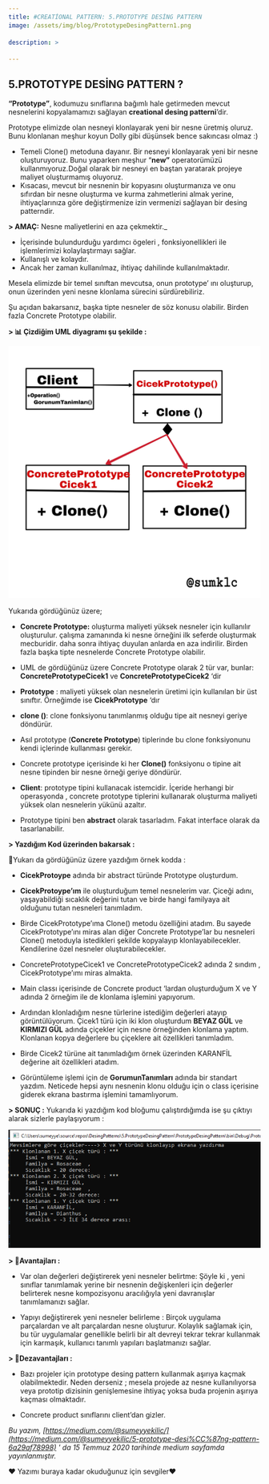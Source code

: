 ```yaml
---
title: #CREATİONAL PATTERN: 5.PROTOTYPE DESİNG PATTERN
image: /assets/img/blog/PrototypeDesingPattern1.png

description: >

---
```

## 5.PROTOTYPE DESİNG PATTERN ?

**“Prototype”**, kodumuzu sınıflarına bağımlı hale getirmeden mevcut nesnelerini kopyalamamızı sağlayan **creational desing patterni**’dir.

Prototype elimizde olan nesneyi klonlayarak yeni bir nesne üretmiş oluruz. Bunu klonlanan meşhur koyun Dolly gibi düşünsek bence sakıncası olmaz :)

-   Temeli Clone() metoduna dayanır. Bir nesneyi klonlayarak yeni bir nesne oluşturuyoruz. Bunu yaparken meşhur “**new”** operatorümüzü kullanmıyoruz.Doğal olarak bir nesneyi en baştan yaratarak projeye maliyet oluşturmamış oluyoruz.
-   Kısacası, mevcut bir nesnenin bir kopyasını oluşturmanıza ve onu sıfırdan bir nesne oluşturma ve kurma zahmetlerini almak yerine, ihtiyaçlarınıza göre değiştirmenize izin vermenizi sağlayan bir desing patterndir.

**> AMAÇ:** Nesne maliyetlerini en aza çekmektir._

-   İçerisinde bulundurduğu yardımcı ögeleri , fonksiyonellikleri ile işlemlerimizi kolaylaştırmayı sağlar.
-   Kullanışlı ve kolaydır.
-   Ancak her zaman kullanılmaz, ihtiyaç dahilinde kullanılmaktadır.

Mesela elimizde bir temel sınıftan mevcutsa, onun prototype’ ını oluşturup, onun üzerinden yeni nesne klonlama sürecini sürdürebiliriz.

Şu açıdan bakarsanız, başka tipte nesneler de söz konusu olabilir. Birden fazla Concrete Prototype olabilir.

**> 📊 Çizdiğim UML diyagramı şu şekilde :**

![prototypeDesingPattern](/assets/img/blog/PrototypeDesingPattern2.png)

Yukarıda gördüğünüz üzere;

-   **Concrete Prototype:** oluşturma maliyeti yüksek nesneler için kullanılır oluşturulur. çalışma zamanında ki nesne örneğini ilk seferde oluşturmak mecburidir. daha sonra ihtiyaç duyulan anlarda en aza indirilir. Birden fazla başka tipte nesnelerde Concrete Prototype olabilir.

-   UML de gördüğünüz üzere Concrete Prototype olarak 2 tür var, bunlar: **ConcretePrototypeCicek1** ve **ConcretePrototypeCicek2** ‘dir

-   **Prototype** : maliyeti yüksek olan nesnelerin üretimi için kullanılan bir üst sınıftır. Örneğimde ise **CicekPrototype** ‘dır

-   **clone ()**: clone fonksiyonu tanımlanmış olduğu tipe ait nesneyi geriye döndürür.

-   Asıl prototype (**Concrete Prototype**) tiplerinde bu clone fonksiyonunu kendi içlerinde kullanması gerekir.

-   Concrete prototype içerisinde ki her **Clone()** fonksiyonu o tipine ait nesne tipinden bir nesne örneği geriye döndürür.

-   **Client**: prototype tipini kullanacak istemcidir. İçeride herhangi bir operasyonda , concrete prototype tiplerini kullanarak oluşturma maliyeti yüksek olan nesnelerin yükünü azaltır.

-   Prototype tipini ben **abstract** olarak tasarladım. Fakat interface olarak da tasarlanabilir.

**> Yazdığım Kod üzerinden bakarsak :**

<script src="https://gist.github.com/sumeyyekilic/c3df9efce4122e2362ccc8364e351272.js"></script>

📌Yukarı da gördüğünüz üzere yazdığım örnek kodda :

-   **CicekProtoype** adında bir abstract türünde Prototype oluşturdum.

-   **CicekProtoype’ım** ile oluşturduğum temel nesnelerim var. Çiceği adını, yaşayabildiği sıcaklık değerini tutan ve birde hangi familyaya ait olduğunu tutan nesneleri tanımladım.

-   Birde CicekPrototype’ıma Clone() metodu özelliğini atadım. Bu sayede CicekPrototype’ını miras alan diğer Concrete Prototype’lar bu nesneleri Clone() metoduyla istedikleri şekilde kopyalayıp klonlayabilecekler. Kendilerine özel nesneler oluşturabilecekler.

-   ConcretePrototypeCicek1 ve ConcretePrototypeCicek2 adında 2 sındım , CicekPrototype’ımı miras almakta.

-   Main classı içerisinde de Concrete product ‘lardan oluşturduğum X ve Y adında 2 örneğim ile de klonlama işlemini yapıyorum.

-   Ardından klonladığım nesne türlerine istediğim değerleri atayıp görüntülüyorum. Çicek1 türü için iki klon oluşturdum **BEYAZ GÜL** ve **KIRMIZI GÜL** adında çiçekler için nesne örneğinden klonlama yaptım. Klonlanan kopya değerlere bu çiçeklere ait özellikleri tanımladım.

-   Birde Cicek2 türüne ait tanımladığım örnek üzerinden KARANFİL değerine ait özellikleri atadım.

-   Görüntüleme işlemi için de **GorumunTanımları** adında bir standart yazdım. Neticede hepsi aynı nesnenin klonu olduğu için o class içerisine giderek ekrana bastırma işlemini tamamlıyorum.

**> SONUÇ :** Yukarıda ki yazdığım kod bloğumu çalıştırdığımda ise şu çıktıyı alarak sizlerle paylaşıyorum :

![BUİLDERDesingPattern](/assets/img/blog/PrototypeDesingPattern3.png)

**> 📌Avantajları :**

-   Var olan değerleri değiştirerek yeni nesneler belirtme: Şöyle ki , yeni sınıflar tanımlamak yerine bir nesnenin değişkenleri için değerler belirterek nesne kompozisyonu aracılığıyla yeni davranışlar tanımlamanızı sağlar.

-   Yapıyı değiştirerek yeni nesneler belirleme : Birçok uygulama parçalardan ve alt parçalardan nesne oluşturur. Kolaylık sağlamak için, bu tür uygulamalar genellikle belirli bir alt devreyi tekrar tekrar kullanmak için karmaşık, kullanıcı tanımlı yapıları başlatmanızı sağlar.

**> 📌Dezavantajları :**

-   Bazı projeler için prototype desing pattern kullanmak aşırıya kaçmak olabilmektedir. Neden derseniz ; mesela projede az nesne kullanılıyorsa veya prototip dizisinin genişlemesine ihtiyaç yoksa buda projenin aşırıya kaçması olmaktadır.

-   Concrete product sınıflarını client’dan gizler.

_Bu yazım, [https://medium.com/@sumeyyekilic/](https://medium.com/@sumeyyekilic/5-prototype-desi%CC%87ng-pattern-6a29af78998) ' da 15 Temmuz 2020 tarihinde medium sayfamda yayınlanmıştır._

❤ Yazımı buraya kadar okuduğunuz için sevgiler❤

